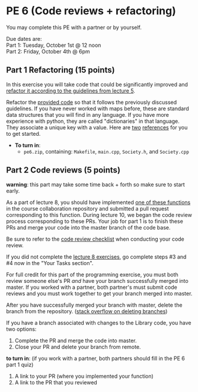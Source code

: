 PE 6 (Code reviews + refactoring)
==============

You may complete this PE with a partner or by yourself.  

Due dates are:  
Part 1: Tuesday, October 1st @ 12 noon  
Part 2: Friday, October 4th @ 6pm

Part 1 Refactoring (15 points)
------

In this exercise you will take code that could be significantly improved and [refactor it according to the guidelines from lecture 5](../lectures/5_coding_bash/coding_practices/codingpractices.md).

Refactor the [provided code](pe6_code/) so that it follows the previously discussed guidelines. If you have never worked with maps before, these are standard data structures that you will find in any language. If you have more experience with python, they are called "dictionaries" in that language. They associate a unique key with a value. Here are [two](https://en.cppreference.com/w/cpp/container/map) [references](https://www.geeksforgeeks.org/map-associative-containers-the-c-standard-template-library-stl/) for you to get started.
- __To turn in__:
    - `pe6.zip`, containing: `Makefile`, `main.cpp`, `Society.h`, and `Society.cpp`


Part 2 Code reviews (5 points)
------
__warning__: this part may take some time back + forth so make sure to start early.  

As a part of lecture 8, you should have implemented [one of these functions](https://docs.google.com/spreadsheets/d/1k1ZU4jLPY6iXOLUAed49HvafEWegVw6XY55woY0O1co/edit?usp=sharing) in the course collaboration repository and submitted a pull request corresponding to this function. During lecture 10, we began the code review process corresponding to these PRs. Your job for part 1 is to finish these PRs and merge your code into the master branch of the code base.

Be sure to refer to the [code review checklist](../lectures/7_git_branches_prs/code_review_checklist.md) when conducting your code review.

If you did not complete the [lecture 8 exercises](../lectures/8_ci_prs_unittesting/activities.md), go complete steps #3 and #4 now in the "Your Tasks section".

For full credit for this part of the programming exercise, you must both review someone else's PR _and_ have your branch successfully merged into master. If you worked with a partner, both partner's must submit code reviews and you must work together to get your branch merged into master.

After you have successfully merged your branch with master, delete the branch from the repository. ([stack overflow on deleting branches](https://stackoverflow.com/questions/2003505/how-do-i-delete-a-git-branch-locally-and-remotely))

If you have a branch associated with changes to the Library code, you have two options:
1. Complete the PR and merge the code into master.
2. Close your PR and delete your branch from remote.

__to turn in__: (if you work with a partner, both partners should fill in the PE 6 part 1 quiz)
1. A link to your PR (where you implemented your function)
2. A link to the PR that you reviewed


